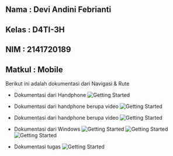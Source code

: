 ## Nama     : Devi Andini Febrianti
## Kelas    : D4TI-3H
## NIM      : 2141720189
## Matkul   : Mobile

Berikut ini adalah dokumentasi dari Navigasi & Rute

- Dokumentasi dari Handphone
![Getting Started](images/01.jpeg)

- Dokumentasi dari handphone berupa video
![Getting Started](images/02.gif)

- Dokumentasi dari handphone berupa video
![Getting Started](images/02.gif)

- Dokumentasi dari Windows
![Getting Started](images/03.png)
![Getting Started](images/04.png)
![Getting Started](images/05.png)

- Dokumentasi tugas
![Getting Started](images/tugas.gif)
